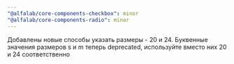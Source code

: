 ```yaml
---
"@alfalab/core-components-checkbox": minor
"@alfalab/core-components-radio": minor
---
```


Добавлены новые способы указать размеры - 20 и 24. Буквенные значения размеров s и m теперь deprecated, используйте вместо них 20 и 24 соответственно
